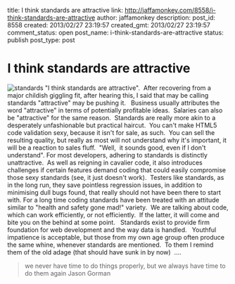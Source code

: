 title: I think standards are attractive
link: http://jaffamonkey.com/8558/i-think-standards-are-attractive
author: jaffamonkey
description: 
post_id: 8558
created: 2013/02/27 23:19:57
created_gmt: 2013/02/27 23:19:57
comment_status: open
post_name: i-think-standards-are-attractive
status: publish
post_type: post

# I think standards are attractive

![standards](/wp-content/uploads/2013/02/standards.png) "I think standards are attractive".  After recovering from a major childish giggling fit, after hearing this, I said that may be calling standards "attractive" may be pushing it.   Business usually attributes the word "attractive" in terms of potentially profitable ideas.  Salaries can also be "attractive" for the same reason.  Standards are really more akin to a desperately unfashionable but practical haircut.  You can't make HTML5 code validation sexy, because it isn't for sale, as such.  You can sell the resulting quality, but really as most will not understand why it's important, it will be a reaction to sales fluff.  "Well,  it sounds good, even if I don't understand". For most developers, adhering to standards is distinctly unattractive.  As well as reigning in cavalier code, it also introduces challenges if certain features demand coding that could easily compromise those sexy standards (see, it just doesn't work).  Testers like standards, as in the long run, they save pointless regression issues, in addition to minimising dull bugs found, that really should not have been there to start with. For a long time coding standards have been treated with an attitude similar to "health and safety gone mad!" variety.  We are talking about code, which can work efficiently, or not efficiently.  If the latter, it will come and bite you on the behind at some point.   Standards exist to provide firm foundation for web development and the way data is handled.   Youthful impatience is acceptable, but those from my own age group often produce the same whine, whenever standards are mentioned.  To them I remind them of the old adage (that should have sunk in by now)  .... 

> we never have time to do things properly, but we always have time to do them again Jason Gorman